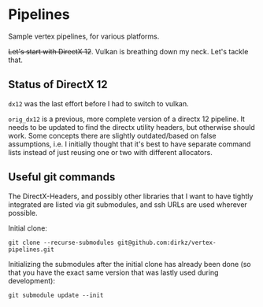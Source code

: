 # Pipelines

Sample vertex pipelines, for various platforms.

~~Let's start with DirectX 12~~. Vulkan is breathing down my neck. Let's tackle that.

## Status of DirectX 12

`dx12` was the last effort before I had to switch to vulkan.

`orig_dx12` is a previous, more complete version of a directx 12 pipeline.
It needs to be updated to find the directx utility headers, but otherwise should work.
Some concepts there are slightly outdated/based on false assumptions,
i.e. I initially thought that it's best to have separate command lists
instead of just reusing one or two with different allocators.

## Useful git commands

The DirectX-Headers, and possibly other libraries that I want to have tightly integrated
are listed via git submodules, and ssh URLs are used wherever possible.

Initial clone:

`git clone --recurse-submodules git@github.com:dirkz/vertex-pipelines.git`

Initializing the submodules after the initial clone has already been done
(so that you have the exact same version that was lastly used during development):

`git submodule update --init`

